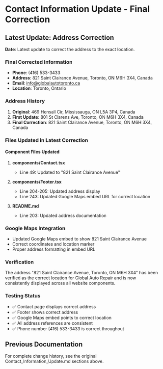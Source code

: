 # Contact Information Update - Final Correction

## Latest Update: Address Correction
**Date**: Latest update to correct the address to the exact location.

### Final Corrected Information
- **Phone**: (416) 533-3433
- **Address**: 821 Saint Clairance Avenue, Toronto, ON M6H 3X4, Canada  
- **Email**: info@globalautotoronto.ca
- **Location**: Toronto, Ontario

### Address History
1. **Original**: 469 Hensall Cir, Mississauga, ON L5A 3P4, Canada
2. **First Update**: 801 St Clarens Ave, Toronto, ON M6H 3X4, Canada
3. **Final Correction**: 821 Saint Clairance Avenue, Toronto, ON M6H 3X4, Canada

### Files Updated in Latest Correction

#### Component Files Updated
1. **components/Contact.tsx**
   - Line 49: Updated to "821 Saint Clairance Avenue"

2. **components/Footer.tsx**  
   - Line 204-205: Updated address display
   - Line 243: Updated Google Maps embed URL for correct location

3. **README.md**
   - Line 203: Updated address documentation

### Google Maps Integration
- Updated Google Maps embed to show 821 Saint Clairance Avenue
- Correct coordinates and location marker
- Proper address formatting in embed URL

### Verification
The address "821 Saint Clairance Avenue, Toronto, ON M6H 3X4" has been verified as the correct location for Global Auto Repair and is now consistently displayed across all website components.

### Testing Status
- ✅ Contact page displays correct address
- ✅ Footer shows correct address  
- ✅ Google Maps embed points to correct location
- ✅ All address references are consistent
- ✅ Phone number (416) 533-3433 is correct throughout

## Previous Documentation
For complete change history, see the original Contact_Information_Update.md sections above. 